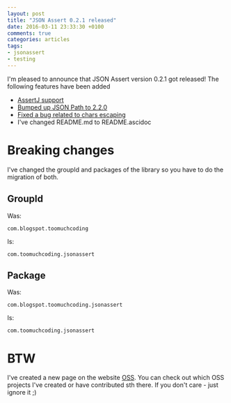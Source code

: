 ```yaml
---
layout: post
title: "JSON Assert 0.2.1 released"
date: 2016-03-11 23:33:30 +0100
comments: true
categories: articles
tags:
- jsonassert
- testing
---
```


I'm pleased to announce that JSON Assert version 0.2.1 got released! The following features have been added

- [AssertJ support](https://github.com/marcingrzejszczak/jsonassert/issues/2)
- [Bumped up JSON Path to 2.2.0](https://github.com/marcingrzejszczak/jsonassert/issues/3)
- [Fixed a bug related to chars escaping](https://github.com/marcingrzejszczak/jsonassert/issues/4)
- I've changed README.md to README.ascidoc

<!-- more -->

# Breaking changes

I've changed the groupId and packages of the library so you have to do the migration of both.

## GroupId

Was:

```
com.blogspot.toomuchcoding
```

Is:

```
com.toomuchcoding.jsonassert
```

## Package

Was:

```
com.blogspot.toomuchcoding.jsonassert
```

Is:

```
com.toomuchcoding.jsonassert
```

# BTW

I've created a new page on the website [OSS](/oss/). You can check out which OSS projects I've created or have contributed sth there.
If you don't care - just ignore it ;)
